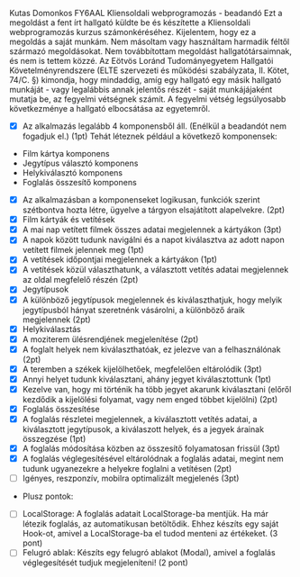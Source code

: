Kutas Domonkos
FY6AAL
Kliensoldali webprogramozás - beadandó
Ezt a megoldást a fent írt hallgató küldte be és készítette a Kliensoldali webprogramozás kurzus számonkéréséhez.
Kijelentem, hogy ez a megoldás a saját munkám. Nem másoltam vagy használtam harmadik féltől
származó megoldásokat. Nem továbbítottam megoldást hallgatótársaimnak, és nem is tettem közzé.
Az Eötvös Loránd Tudományegyetem Hallgatói Követelményrendszere
(ELTE szervezeti és működési szabályzata, II. Kötet, 74/C. §) kimondja, hogy mindaddig,
amíg egy hallgató egy másik hallgató munkáját - vagy legalábbis annak jelentős részét -
saját munkájájaként mutatja be, az fegyelmi vétségnek számít.
A fegyelmi vétség legsúlyosabb következménye a hallgató elbocsátása az egyetemről.

-[x] Az alkalmazás legalább 4 komponensből áll. (Enélkül a beadandót nem fogadjuk el.) (1pt)
Tehát léteznek például a következő komponensek:

- Film kártya komponens
- Jegytípus választó komponens
- Helykiválasztó komponens
- Foglalás összesítő komponens 
-[x] Az alkalmazásban a komponenseket logikusan, funkciók szerint szétbontva hozta létre, ügyelve a tárgyon elsajátított alapelvekre. (2pt) 
-[x] Film kártyák és vetítések 
-[x] A mai nap vetített filmek összes adatai megjelennek a kártyákon (3pt) 
-[x] A napok között tudunk navigálni és a napot kiválasztva az adott napon vetített filmek jelennek meg (1pt) 
-[x] A vetítések időpontjai megjelennek a kártyákon (1pt) 
-[x] A vetítések közül választhatunk, a választott vetítés adatai megjelennek az oldal megfelelő részén (2pt) 
-[x] Jegytípusok 
-[x] A különböző jegytípusok megjelennek és kiválaszthatjuk, hogy melyik jegytípusból hányat szeretnénk vásárolni, a különböző áraik megjelennek (2pt) 
-[x] Helykiválasztás 
-[x] A moziterem ülésrendjének megjelenítése (2pt) 
-[x] A foglalt helyek nem kiválaszthatóak, ez jelezve van a felhasználónak (2pt) 
-[x] A teremben a székek kijelölhetőek, megfelelően eltárolódik (3pt) 
-[x] Annyi helyet tudunk kiválasztani, ahány jegyet kiválasztottunk (1pt) 
-[x] Kezelve van, hogy mi történik ha több jegyet akarunk kiválasztani (előről kezdődik a kijelölési folyamat, vagy nem enged többet kijelölni) (2pt) 
-[x] Foglalás összesítése 
-[x] A foglalás részletei megjelennek, a kiválasztott vetítés adatai, a kiválasztott jegytípusok, a kiválaszott helyek, és a jegyek árainak összegzése (1pt) 
-[x] A foglalás módosítása közben az összesítő folyamatosan frissül (3pt) 
-[x] A foglalás véglegesítésével eltárolódnak a foglalás adatai, megint nem tudunk ugyanezekre a helyekre foglalni a vetítésen (2pt) 
-[ ] Igényes, reszponzív, mobilra optimalizált megjelenés (3pt)

- Plusz pontok: 
-[ ] LocalStorage: A foglalás adatait LocalStorage-ba mentjük. Ha már létezik foglalás, az automatikusan betöltődik. Ehhez készíts egy saját Hook-ot, amivel a LocalStorage-ba el tudod menteni az értékeket. (3 pont) 
-[ ] Felugró ablak: Készíts egy felugró ablakot (Modal), amivel a foglalás véglegesítését tudjuk megjeleníteni! (2 pont)
